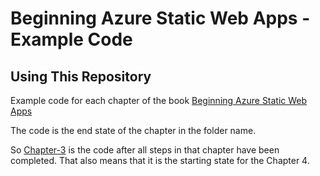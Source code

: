 # Beginning Azure Static Web Apps - Example Code

## Using This Repository

Example code for each chapter of the book [Beginning Azure Static Web Apps](https://www.amazon.com/Beginning-Azure-Static-Web-Apps/dp/1484281454)

The code is the end state of the chapter in the folder name.

So [Chapter-3](./chapter-3/) is the code after all steps in that chapter have been completed. That also means that it is the starting state for the Chapter 4.
